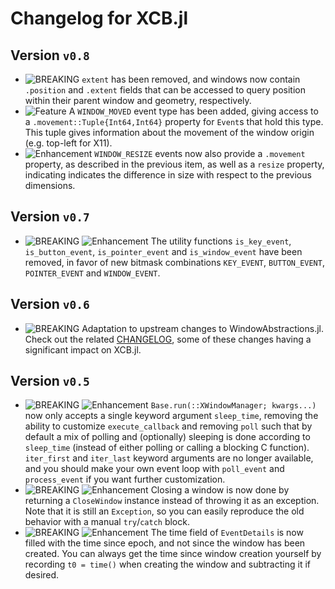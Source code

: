 # Changelog for XCB.jl

## Version `v0.8`

- ![BREAKING][badge-breaking] `extent` has been removed, and windows now contain `.position` and `.extent` fields that can be accessed to query position within their parent window and geometry, respectively.
- ![Feature][badge-feature] A `WINDOW_MOVED` event type has been added, giving access to a `.movement::Tuple{Int64,Int64}` property for `Event`s that hold this type. This tuple gives information about the movement of the window origin (e.g. top-left for X11).
- ![Enhancement][badge-enhancement] `WINDOW_RESIZE` events now also provide a `.movement` property, as described in the previous item, as well as a `resize` property, indicating indicates the difference in size with respect to the previous dimensions.

## Version `v0.7`

- ![BREAKING][badge-breaking] ![Enhancement][badge-enhancement] The utility functions `is_key_event`, `is_button_event`, `is_pointer_event` and `is_window_event` have been removed, in favor of new bitmask combinations `KEY_EVENT`, `BUTTON_EVENT`, `POINTER_EVENT` and `WINDOW_EVENT`.

## Version `v0.6`

- ![BREAKING][badge-breaking] Adaptation to upstream changes to WindowAbstractions.jl. Check out the related [CHANGELOG](https://github.com/serenity4/WindowAbstractions.jl/blob/master/CHANGELOG.md), some of these changes having a significant impact on XCB.jl.

## Version `v0.5`

- ![BREAKING][badge-breaking] ![Enhancement][badge-enhancement] `Base.run(::XWindowManager; kwargs...)` now only accepts a single keyword argument `sleep_time`, removing the ability to customize `execute_callback` and removing `poll` such that by default a mix of polling and (optionally) sleeping is done according to `sleep_time` (instead of either polling or calling a blocking C function). `iter_first` and `iter_last` keyword arguments are no longer available, and you should make your own event loop with `poll_event` and `process_event` if you want further customization.
- ![BREAKING][badge-breaking] ![Enhancement][badge-enhancement] Closing a window is now done by returning a `CloseWindow` instance instead of throwing it as an exception. Note that it is still an `Exception`, so you can easily reproduce the old behavior with a manual `try`/`catch` block.
- ![BREAKING][badge-breaking] ![Enhancement][badge-enhancement] The time field of `EventDetails` is now filled with the time since epoch, and not since the window has been created. You can always get the time since window creation yourself by recording `t0 = time()` when creating the window and subtracting it if desired.

[badge-breaking]: https://img.shields.io/badge/BREAKING-red.svg
[badge-deprecation]: https://img.shields.io/badge/deprecation-orange.svg
[badge-feature]: https://img.shields.io/badge/feature-green.svg
[badge-enhancement]: https://img.shields.io/badge/enhancement-blue.svg
[badge-bugfix]: https://img.shields.io/badge/bugfix-purple.svg
[badge-security]: https://img.shields.io/badge/security-black.svg
[badge-experimental]: https://img.shields.io/badge/experimental-lightgrey.svg
[badge-maintenance]: https://img.shields.io/badge/maintenance-gray.svg

<!--
# Badges (reused from the CHANGELOG.md of Documenter.jl)

![BREAKING][badge-breaking]
![Deprecation][badge-deprecation]
![Feature][badge-feature]
![Enhancement][badge-enhancement]
![Bugfix][badge-bugfix]
![Security][badge-security]
![Experimental][badge-experimental]
![Maintenance][badge-maintenance]
-->
